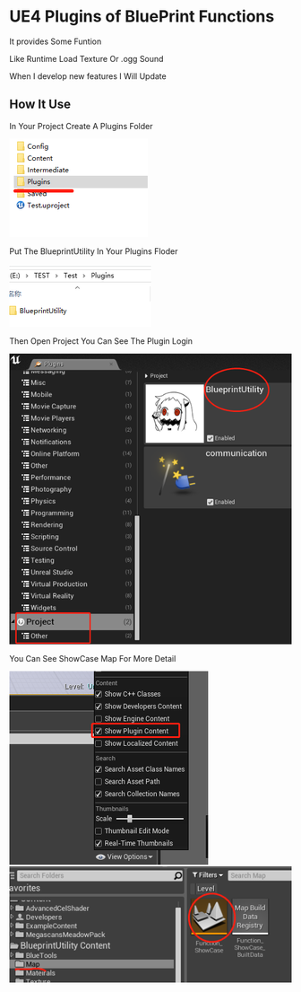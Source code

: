 # UE4 Plugins of BluePrint Functions

It provides Some Funtion 

Like Runtime Load Texture Or .ogg Sound

When I develop new features 
I Will Update

## How It Use 
  In Your Project Create A Plugins Folder
  
  ![CreateAPluginFolder](https://raw.githubusercontent.com/ecg82465/TESTPlugins/master/Image/CreatPluginsFolder.png)

  Put The BlueprintUtility In Your Plugins Floder
  
  ![PutIn](https://raw.githubusercontent.com/ecg82465/TESTPlugins/master/Image/InPlugins.png)
  
  Then Open Project You Can See The Plugin Login
  
   ![ViewPlugins](https://raw.githubusercontent.com/ecg82465/TESTPlugins/master/Image/ViewPlugins.png)
  
  You Can See ShowCase Map For More Detail
  
  ![ViewPlugins](https://raw.githubusercontent.com/ecg82465/TESTPlugins/master/Image/SeePlugins.png)
  ![ViewPlugins](https://raw.githubusercontent.com/ecg82465/TESTPlugins/master/Image/SeeContent.png)
  
  
